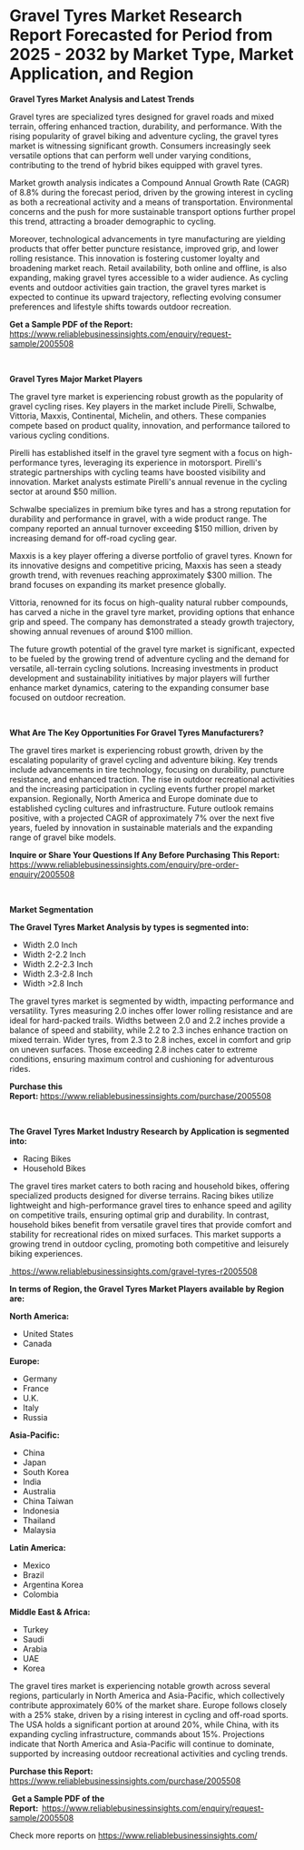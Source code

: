 <p><h1>Gravel Tyres Market Research Report Forecasted for Period from 2025 -  2032 by Market Type, Market Application, and Region</h1></p><p><strong>Gravel Tyres Market Analysis and Latest Trends</strong></p>
<p><p>Gravel tyres are specialized tyres designed for gravel roads and mixed terrain, offering enhanced traction, durability, and performance. With the rising popularity of gravel biking and adventure cycling, the gravel tyres market is witnessing significant growth. Consumers increasingly seek versatile options that can perform well under varying conditions, contributing to the trend of hybrid bikes equipped with gravel tyres.</p><p>Market growth analysis indicates a Compound Annual Growth Rate (CAGR) of 8.8% during the forecast period, driven by the growing interest in cycling as both a recreational activity and a means of transportation. Environmental concerns and the push for more sustainable transport options further propel this trend, attracting a broader demographic to cycling.</p><p>Moreover, technological advancements in tyre manufacturing are yielding products that offer better puncture resistance, improved grip, and lower rolling resistance. This innovation is fostering customer loyalty and broadening market reach. Retail availability, both online and offline, is also expanding, making gravel tyres accessible to a wider audience. As cycling events and outdoor activities gain traction, the gravel tyres market is expected to continue its upward trajectory, reflecting evolving consumer preferences and lifestyle shifts towards outdoor recreation.</p></p>
<p><strong>Get a Sample PDF of the Report:&nbsp;</strong> <a href="https://www.reliablebusinessinsights.com/enquiry/request-sample/2005508?utm_campaign=2820&utm_medium=2&utm_source=Github&utm_content=ia&utm_term=05042025&utm_id=gravel-tyres">https://www.reliablebusinessinsights.com/enquiry/request-sample/2005508</a></p>
<p>&nbsp;</p>
<p><strong>Gravel Tyres Major Market Players</strong></p>
<p><p>The gravel tyre market is experiencing robust growth as the popularity of gravel cycling rises. Key players in the market include Pirelli, Schwalbe, Vittoria, Maxxis, Continental, Michelin, and others. These companies compete based on product quality, innovation, and performance tailored to various cycling conditions.</p><p>Pirelli has established itself in the gravel tyre segment with a focus on high-performance tyres, leveraging its experience in motorsport. Pirelli's strategic partnerships with cycling teams have boosted visibility and innovation. Market analysts estimate Pirelli's annual revenue in the cycling sector at around $50 million.</p><p>Schwalbe specializes in premium bike tyres and has a strong reputation for durability and performance in gravel, with a wide product range. The company reported an annual turnover exceeding $150 million, driven by increasing demand for off-road cycling gear.</p><p>Maxxis is a key player offering a diverse portfolio of gravel tyres. Known for its innovative designs and competitive pricing, Maxxis has seen a steady growth trend, with revenues reaching approximately $300 million. The brand focuses on expanding its market presence globally.</p><p>Vittoria, renowned for its focus on high-quality natural rubber compounds, has carved a niche in the gravel tyre market, providing options that enhance grip and speed. The company has demonstrated a steady growth trajectory, showing annual revenues of around $100 million.</p><p>The future growth potential of the gravel tyre market is significant, expected to be fueled by the growing trend of adventure cycling and the demand for versatile, all-terrain cycling solutions. Increasing investments in product development and sustainability initiatives by major players will further enhance market dynamics, catering to the expanding consumer base focused on outdoor recreation.</p></p>
<p>&nbsp;</p>
<p><strong>What Are The Key Opportunities For Gravel Tyres Manufacturers?</strong></p>
<p><p>The gravel tires market is experiencing robust growth, driven by the escalating popularity of gravel cycling and adventure biking. Key trends include advancements in tire technology, focusing on durability, puncture resistance, and enhanced traction. The rise in outdoor recreational activities and the increasing participation in cycling events further propel market expansion. Regionally, North America and Europe dominate due to established cycling cultures and infrastructure. Future outlook remains positive, with a projected CAGR of approximately 7% over the next five years, fueled by innovation in sustainable materials and the expanding range of gravel bike models.</p></p>
<p><strong>Inquire or Share Your Questions If Any Before Purchasing This Report:</strong> <a href="https://www.reliablebusinessinsights.com/enquiry/pre-order-enquiry/2005508?utm_campaign=2820&utm_medium=2&utm_source=Github&utm_content=ia&utm_term=05042025&utm_id=gravel-tyres">https://www.reliablebusinessinsights.com/enquiry/pre-order-enquiry/2005508</a></p>
<p>&nbsp;</p>
<p><strong>Market Segmentation</strong></p>
<p><strong>The Gravel Tyres Market Analysis by types is segmented into:</strong></p>
<p><ul><li>Width 2.0 Inch</li><li>Width 2-2.2 Inch</li><li>Width 2.2-2.3 Inch</li><li>Width 2.3-2.8 Inch</li><li>Width >2.8 Inch</li></ul></p>
<p><p>The gravel tyres market is segmented by width, impacting performance and versatility. Tyres measuring 2.0 inches offer lower rolling resistance and are ideal for hard-packed trails. Widths between 2.0 and 2.2 inches provide a balance of speed and stability, while 2.2 to 2.3 inches enhance traction on mixed terrain. Wider tyres, from 2.3 to 2.8 inches, excel in comfort and grip on uneven surfaces. Those exceeding 2.8 inches cater to extreme conditions, ensuring maximum control and cushioning for adventurous rides.</p></p>
<p><strong>Purchase this Report:&nbsp;</strong><a href="https://www.reliablebusinessinsights.com/purchase/2005508?utm_campaign=2820&utm_medium=2&utm_source=Github&utm_content=ia&utm_term=05042025&utm_id=gravel-tyres">https://www.reliablebusinessinsights.com/purchase/2005508</a></p>
<p>&nbsp;</p>
<p><strong>The Gravel Tyres Market Industry Research by Application is segmented into:</strong></p>
<p><ul><li>Racing Bikes</li><li>Household Bikes</li></ul></p>
<p><p>The gravel tires market caters to both racing and household bikes, offering specialized products designed for diverse terrains. Racing bikes utilize lightweight and high-performance gravel tires to enhance speed and agility on competitive trails, ensuring optimal grip and durability. In contrast, household bikes benefit from versatile gravel tires that provide comfort and stability for recreational rides on mixed surfaces. This market supports a growing trend in outdoor cycling, promoting both competitive and leisurely biking experiences.</p></p>
<p><a href="https://www.reliablebusinessinsights.com/gravel-tyres-r2005508?utm_campaign=2820&utm_medium=2&utm_source=Github&utm_content=ia&utm_term=05042025&utm_id=gravel-tyres">&nbsp;https://www.reliablebusinessinsights.com/gravel-tyres-r2005508</a></p>
<p><strong>In terms of Region, the Gravel Tyres Market Players available by Region are:</strong></p>
<p>
    <p> <strong> North America: </strong>
        <ul>
            <li>United States</li>
            <li>Canada</li>
        </ul>
        </p> 
    <p> <strong> Europe: </strong>
        <ul>
            <li>Germany</li>
            <li>France</li>
            <li>U.K.</li>
            <li>Italy</li>
            <li>Russia</li>
        </ul>
        </p> 
    <p> <strong> Asia-Pacific: </strong>
        <ul>
            <li>China</li>
            <li>Japan</li>
            <li>South Korea</li>
            <li>India</li>
            <li>Australia</li>
            <li>China Taiwan</li>
            <li>Indonesia</li>
            <li>Thailand</li>
            <li>Malaysia</li>
        </ul>
        </p> 
    <p> <strong> Latin America: </strong>
        <ul>
            <li>Mexico</li>
            <li>Brazil</li>
            <li>Argentina Korea</li>
            <li>Colombia</li>
        </ul>
        </p> 
    <p> <strong> Middle East & Africa: </strong>
        <ul>
            <li>Turkey</li>
            <li>Saudi</li>
            <li>Arabia</li>
            <li>UAE</li>
            <li>Korea</li>
        </ul>
    </p>
    </p>
<p><p>The gravel tires market is experiencing notable growth across several regions, particularly in North America and Asia-Pacific, which collectively contribute approximately 60% of the market share. Europe follows closely with a 25% stake, driven by a rising interest in cycling and off-road sports. The USA holds a significant portion at around 20%, while China, with its expanding cycling infrastructure, commands about 15%. Projections indicate that North America and Asia-Pacific will continue to dominate, supported by increasing outdoor recreational activities and cycling trends.</p></p>
<p><strong>Purchase this Report: </strong><a href="https://www.reliablebusinessinsights.com/purchase/2005508?utm_campaign=2820&utm_medium=2&utm_source=Github&utm_content=ia&utm_term=05042025&utm_id=gravel-tyres">https://www.reliablebusinessinsights.com/purchase/2005508</a></p>
<p>&nbsp;<strong>Get a Sample PDF of the Report:&nbsp;&nbsp;</strong><a href="https://www.reliablebusinessinsights.com/enquiry/request-sample/2005508?utm_campaign=2820&utm_medium=2&utm_source=Github&utm_content=ia&utm_term=05042025&utm_id=gravel-tyres">https://www.reliablebusinessinsights.com/enquiry/request-sample/2005508</a></p>
<p><strong></strong></p>
<p>Check more reports on <a href="https://www.reliablebusinessinsights.com/?utm_campaign=2820&utm_medium=2&utm_source=Github&utm_content=ia&utm_term=05042025&utm_id=gravel-tyres">https://www.reliablebusinessinsights.com/</a></p>